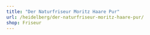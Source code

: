 ```yaml
---
title: "Der Naturfriseur Moritz Haare Pur"
url: /heidelberg/der-naturfriseur-moritz-haare-pur/
shop: Friseur
---
```

